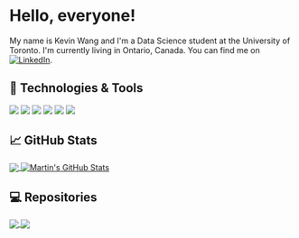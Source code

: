 <!-- TEMPLATE FROM https://github.com/MartinHeinz/MartinHeinz -->
<!-- TEMPLATE FROM https://github.com/MartinHeinz/MartinHeinz -->
<!-- TEMPLATE FROM https://github.com/MartinHeinz/MartinHeinz -->
<!-- More info, tips and tricks for making GitHub Profile README can be found in my article at https://towardsdatascience.com/build-a-stunning-readme-for-your-github-profile-9b80434fe5d7 -->

# Hello, everyone!

My name is Kevin Wang and I'm a Data Science student at the University of Toronto. I'm currently living in Ontario, Canada. You can find me on [![LinkedIn][3.2]][3].

## 🔧 Technologies & Tools
![](https://img.shields.io/badge/OS-Linux-informational?style=flat&logo=linux&logoColor=white&color=2bbc8a)
![](https://img.shields.io/badge/Editor-IntelliJ_IDEA-informational?style=flat&logo=intellij-idea&logoColor=white&color=2bbc8a)
![](https://img.shields.io/badge/Editor-Pycharm-informational?style=flat&logo=pycharm&logoColor=white&color=2bbc8a)
![](https://img.shields.io/badge/Code-Python-informational?style=flat&logo=python&logoColor=white&color=2bbc8a)
![](https://img.shields.io/badge/Shell-Bash-informational?style=flat&logo=gnu-bash&logoColor=white&color=2bbc8a)
![](https://img.shields.io/badge/Tools-PostgreSQL-informational?style=flat&logo=postgresql&logoColor=white&color=2bbc8a)

## &#x1f4c8; GitHub Stats

<a href="https://github.com/dungwoong/dungwoong">
  <img align="center" src="https://github-readme-stats.vercel.app/api/top-langs/?username=dungwoong&hide=java,html&title_color=ffffff&text_color=c9cacc&icon_color=2bbc8a&bg_color=1d1f21" />
</a>
<a href="https://github.com/dungwoong/dungwoong">
  <img align="center" src="https://github-readme-stats.vercel.app/api?username=dungwoong&show_icons=true&line_height=27&count_private=true&title_color=ffffff&text_color=c9cacc&icon_color=2bbc8a&bg_color=1d1f21" alt="Martin's GitHub Stats" />
</a>

## :computer: Repositories

<a href="https://github.com/dungwoong/league-scrapev2/blob/main/writeup/Riot%20Games%20Writeup.pdf">
  <img align="center" src="https://github-readme-stats.vercel.app/api/pin/?username=5ause&repo=league-scrapev2&title_color=ffffff&text_color=c9cacc&icon_color=2bbc8a&bg_color=1d1f21" />
</a>


<a href="https://github.com/dungwoong/NN">
  <img align="center" src="https://github-readme-stats.vercel.app/api/pin/?username=dungwoong&repo=NN&title_color=ffffff&text_color=c9cacc&icon_color=2bbc8a&bg_color=1d1f21" />
</a>    

<!-- links to social media icons -->

<!-- icons with padding -->

[2.1]: http://i.imgur.com/0o48UoR.png (github icon with padding)

<!-- icons without padding -->

[1.2]: http://i.imgur.com/wWzX9uB.png (twitter icon without padding)
[2.2]: http://i.imgur.com/9I6NRUm.png (github icon without padding)
[3.2]: https://raw.githubusercontent.com/MartinHeinz/MartinHeinz/master/linkedin-3-16.png (LinkedIn icon without padding)


<!-- links to your social media accounts -->

[2]: https://github.com/dungwoong
[3]: https://www.linkedin.com/in/im-kevin-wang/


<!-- Resources -->
<!-- Icons: https://simpleicons.org/ -->
<!-- GitHub Stats: https://github.com/anuraghazra/github-readme-stats -->
<!-- Emojis: https://emojipedia.org/emoji/ -->
<!-- HTML Emojis: https://www.fileformat.info/index.htm -->
<!-- Shields: https://shields.io/ -->
<!-- Awesome GitHub Profile README: https://github.com/abhisheknaiidu/awesome-github-profile-readme -->
